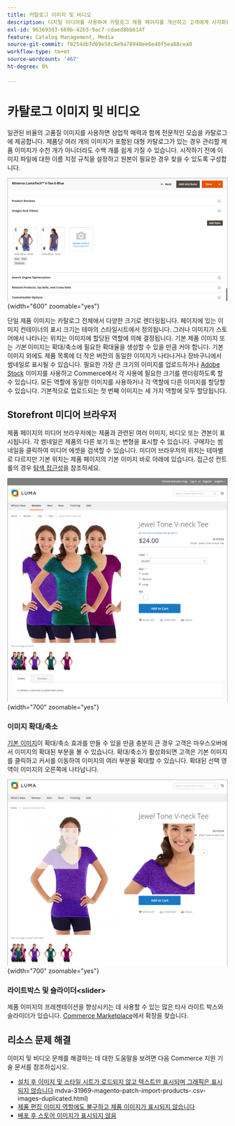 ```yaml
---
title: 카탈로그 이미지 및 비디오
description: 디지털 미디어를 사용하여 카탈로그 제품 페이지를 개선하고 고객에게 시각화를 제공하는 방법에 대해 알아봅니다.
exl-id: 963693d3-669b-42b3-9ac7-cdaed8bb614f
feature: Catalog Management, Media
source-git-commit: f8254db7d69e58c8e9a78948ee6e40f5ea88cea0
workflow-type: tm+mt
source-wordcount: '467'
ht-degree: 0%

---
```


# 카탈로그 이미지 및 비디오

일관된 비율의 고품질 이미지를 사용하면 상업적 매력과 함께 전문적인 모습을 카탈로그에 제공합니다. 제품당 여러 개의 이미지가 포함된 대형 카탈로그가 있는 경우 관리할 제품 이미지가 수천 개가 아니더라도 수백 개를 쉽게 가질 수 있습니다. 시작하기 전에 이미지 파일에 대한 이름 지정 규칙을 설정하고 원본이 필요한 경우 찾을 수 있도록 구성합니다.

![제품 이미지](./assets/product-images-videos-swatch.png){width="600" zoomable="yes"}

단일 제품 이미지는 카탈로그 전체에서 다양한 크기로 렌더링됩니다. 페이지에 있는 이미지 컨테이너의 표시 크기는 테마의 스타일시트에서 정의됩니다. 그러나 이미지가 스토어에서 나타나는 위치는 이미지에 할당된 역할에 의해 결정됩니다. 기본 제품 이미지 또는 _기본_ 이미지는 확대/축소에 필요한 확대율을 생성할 수 있을 만큼 커야 합니다. 기본 이미지 외에도 제품 목록에 더 작은 버전의 동일한 이미지가 나타나거나 장바구니에서 썸네일로 표시될 수 있습니다. 필요한 가장 큰 크기의 이미지를 업로드하거나 [Adobe Stock](../content-design/adobe-stock.md) 이미지를 사용하고 Commerce에서 각 사용에 필요한 크기를 렌더링하도록 할 수 있습니다. 모든 역할에 동일한 이미지를 사용하거나 각 역할에 다른 이미지를 할당할 수 있습니다. 기본적으로 업로드되는 첫 번째 이미지는 세 가지 역할에 모두 할당됩니다.

## Storefront 미디어 브라우저

제품 페이지의 미디어 브라우저에는 제품과 관련된 여러 이미지, 비디오 또는 견본이 표시됩니다. 각 썸네일은 제품의 다른 보기 또는 변형을 표시할 수 있습니다. 구매자는 썸네일을 클릭하여 미디어 에셋을 검색할 수 있습니다. 미디어 브라우저의 위치는 테마별로 다르지만 기본 위치는 제품 페이지의 기본 이미지 바로 아래에 있습니다. 접근성 컨트롤의 경우 [탐색 접근성](../getting-started/navigation-accessibility.md)을 참조하세요.

![Storefront 미디어 브라우저](./assets/storefront-thumbnail-gallery.png){width="700" zoomable="yes"}

### 이미지 확대/축소

[기본 이미지](product-image.md)이 확대/축소 효과를 만들 수 있을 만큼 충분히 큰 경우 고객은 마우스오버에서 이미지의 확대된 부분을 볼 수 있습니다. 확대/축소가 활성화되면 고객은 기본 이미지를 클릭하고 커서를 이동하여 이미지의 여러 부분을 확대할 수 있습니다. 확대된 선택 영역이 이미지의 오른쪽에 나타납니다.

![이미지 확대/축소](./assets/storefront-image-zoom.png){width="700" zoomable="yes"}

### 라이트박스 및 슬라이더&lt;slider>

제품 이미지의 프레젠테이션을 향상시키는 데 사용할 수 있는 많은 타사 라이트 박스와 슬라이더가 있습니다. [Commerce Marketplace](../getting-started/commerce-marketplace.md)에서 확장을 찾습니다.

## 리소스 문제 해결

이미지 및 비디오 문제를 해결하는 데 대한 도움말을 보려면 다음 Commerce 지원 기술 문서를 참조하십시오.

- [설치 후 이미지 및 스타일 시트가 로드되지 않고 텍스트만 표시되며 그래픽은 표시되지 않습니다](https://experienceleague.adobe.com/docs/commerce-knowledge-base/kb/troubleshooting/storefront/after-installing-images-and-stylesheets-do-not-load-only-text-displays-no-graphics.html)
mdva-31969-magento-patch-import-products-.csv-images-duplicated.html)
- [제품 편집 이미지 역할에도 불구하고 제품 이미지가 표시되지 않습니다](https://experienceleague.adobe.com/docs/commerce-knowledge-base/kb/troubleshooting/storefront/product-images-do-not-display-despite-product-edit-image-roles.html)
- [배포 후 스토어 이미지가 표시되지 않음](https://experienceleague.adobe.com/docs/commerce-knowledge-base/kb/troubleshooting/storefront/store-images-not-displayed-after-deployment.html)
